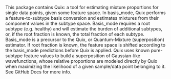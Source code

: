 This package contains Quix: a tool for estimating mixture proportions for
single data points, given some feature space. In basis_mode, Quix performs
a feature-to-subtype basis conversion and estimates mixtures from their
component values in the subtype space. Basis_mode requires a root subtype
(e.g. healthy) and will estimate the burden of additional subtypes, or, if
the root fraction is known, the total fraction of each subtype. Basis_mode is
a precursor to the Quix, or Quantum-Mixture (superposition) estimator. If root
fraction is known, the feature space is shifted according to the basis_mode
predictions before Quix is applied. Quix uses known pure-subtype feature values
to build a superposition of Gaussian-like wavefunctions, whose relative
proportions are modeled directly by Quix when maximizing the likelihood of a
given sample/data point belonging to it. See GitHub Docs for more info.
